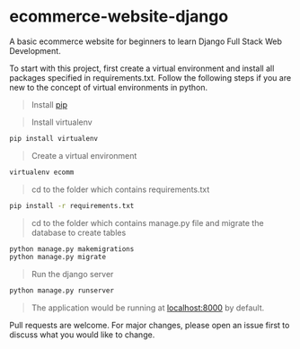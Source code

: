 # ecommerce-website-django
A basic ecommerce website for beginners to learn Django Full Stack Web Development.

To start with this project, first create a virtual environment and install all packages specified in requirements.txt.
Follow the following steps if you are new to the concept of virtual environments in python.

> Install [pip](https://pypi.org/project/pip/)

> Install virtualenv
```bash
pip install virtualenv
```
> Create a virtual environment
```bash
virtualenv ecomm
```
> cd to the folder which contains requirements.txt
```bash
pip install -r requirements.txt
```
> cd to the folder which contains manage.py file and migrate the database to create tables
```bash
python manage.py makemigrations
python manage.py migrate
```
> Run the django server
```bash
python manage.py runserver
```
> The application would be running at [localhost:8000](https://localhost:8000/home/) by default.

Pull requests are welcome. For major changes, please open an issue first to discuss what you would like to change.
